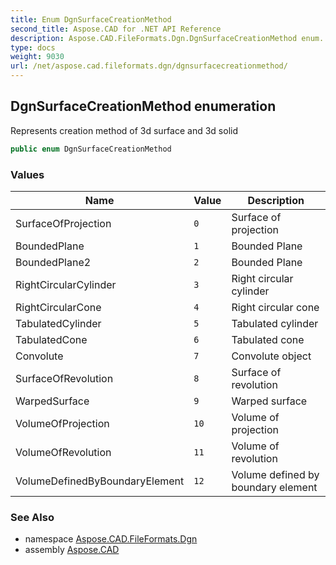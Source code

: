 ```yaml
---
title: Enum DgnSurfaceCreationMethod
second_title: Aspose.CAD for .NET API Reference
description: Aspose.CAD.FileFormats.Dgn.DgnSurfaceCreationMethod enum. Represents creation method of 3d surface and 3d solid
type: docs
weight: 9030
url: /net/aspose.cad.fileformats.dgn/dgnsurfacecreationmethod/
---
```

## DgnSurfaceCreationMethod enumeration

Represents creation method of 3d surface and 3d solid

```csharp
public enum DgnSurfaceCreationMethod
```

### Values

| Name | Value | Description |
| --- | --- | --- |
| SurfaceOfProjection | `0` | Surface of projection |
| BoundedPlane | `1` | Bounded Plane |
| BoundedPlane2 | `2` | Bounded Plane |
| RightCircularCylinder | `3` | Right circular cylinder |
| RightCircularCone | `4` | Right circular cone |
| TabulatedCylinder | `5` | Tabulated cylinder |
| TabulatedCone | `6` | Tabulated cone |
| Convolute | `7` | Convolute object |
| SurfaceOfRevolution | `8` | Surface of revolution |
| WarpedSurface | `9` | Warped surface |
| VolumeOfProjection | `10` | Volume of projection |
| VolumeOfRevolution | `11` | Volume of revolution |
| VolumeDefinedByBoundaryElement | `12` | Volume defined by boundary element |

### See Also

* namespace [Aspose.CAD.FileFormats.Dgn](../../aspose.cad.fileformats.dgn/)
* assembly [Aspose.CAD](../../)


